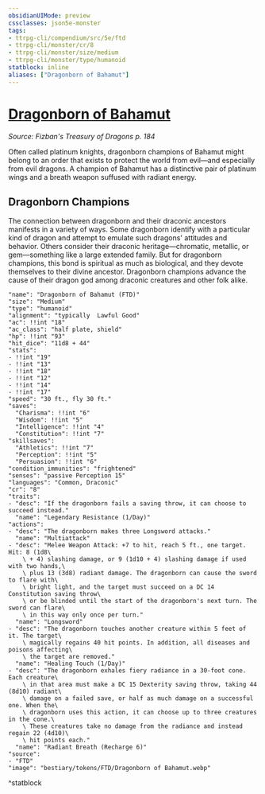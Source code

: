 ```yaml
---
obsidianUIMode: preview
cssclasses: json5e-monster
tags:
- ttrpg-cli/compendium/src/5e/ftd
- ttrpg-cli/monster/cr/8
- ttrpg-cli/monster/size/medium
- ttrpg-cli/monster/type/humanoid
statblock: inline
aliases: ["Dragonborn of Bahamut"]
---
```

# [Dragonborn of Bahamut](3-Compendium\CLI\bestiary\humanoid/dragonborn-of-bahamut-ftd.md)
*Source: Fizban's Treasury of Dragons p. 184*  

Often called platinum knights, dragonborn champions of Bahamut might belong to an order that exists to protect the world from evil—and especially from evil dragons. A champion of Bahamut has a distinctive pair of platinum wings and a breath weapon suffused with radiant energy.

## Dragonborn Champions

The connection between dragonborn and their draconic ancestors manifests in a variety of ways. Some dragonborn identify with a particular kind of dragon and attempt to emulate such dragons' attitudes and behavior. Others consider their draconic heritage—chromatic, metallic, or gem—something like a large extended family. But for dragonborn champions, this bond is spiritual as much as biological, and they devote themselves to their divine ancestor. Dragonborn champions advance the cause of their dragon god among draconic creatures and other folk alike.

```statblock
"name": "Dragonborn of Bahamut (FTD)"
"size": "Medium"
"type": "humanoid"
"alignment": "typically  Lawful Good"
"ac": !!int "18"
"ac_class": "half plate, shield"
"hp": !!int "93"
"hit_dice": "11d8 + 44"
"stats":
- !!int "19"
- !!int "13"
- !!int "18"
- !!int "12"
- !!int "14"
- !!int "17"
"speed": "30 ft., fly 30 ft."
"saves":
  "Charisma": !!int "6"
  "Wisdom": !!int "5"
  "Intelligence": !!int "4"
  "Constitution": !!int "7"
"skillsaves":
  "Athletics": !!int "7"
  "Perception": !!int "5"
  "Persuasion": !!int "6"
"condition_immunities": "frightened"
"senses": "passive Perception 15"
"languages": "Common, Draconic"
"cr": "8"
"traits":
- "desc": "If the dragonborn fails a saving throw, it can choose to succeed instead."
  "name": "Legendary Resistance (1/Day)"
"actions":
- "desc": "The dragonborn makes three Longsword attacks."
  "name": "Multiattack"
- "desc": "Melee Weapon Attack: +7 to hit, reach 5 ft., one target. Hit: 8 (1d8\
    \ + 4) slashing damage, or 9 (1d10 + 4) slashing damage if used with two hands,\
    \ plus 13 (3d8) radiant damage. The dragonborn can cause the sword to flare with\
    \ bright light, and the target must succeed on a DC 14 Constitution saving throw\
    \ or be blinded until the start of the dragonborn's next turn. The sword can flare\
    \ in this way only once per turn."
  "name": "Longsword"
- "desc": "The dragonborn touches another creature within 5 feet of it. The target\
    \ magically regains 40 hit points. In addition, all diseases and poisons affecting\
    \ the target are removed."
  "name": "Healing Touch (1/Day)"
- "desc": "The dragonborn exhales fiery radiance in a 30-foot cone. Each creature\
    \ in that area must make a DC 15 Dexterity saving throw, taking 44 (8d10) radiant\
    \ damage on a failed save, or half as much damage on a successful one. When the\
    \ dragonborn uses this action, it can choose up to three creatures in the cone.\
    \ These creatures take no damage from the radiance and instead regain 22 (4d10)\
    \ hit points each."
  "name": "Radiant Breath (Recharge 6)"
"source":
- "FTD"
"image": "bestiary/tokens/FTD/Dragonborn of Bahamut.webp"
```
^statblock